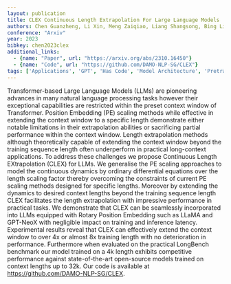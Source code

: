 ```yaml
---
layout: publication
title: CLEX Continuous Length Extrapolation For Large Language Models
authors: Chen Guanzheng, Li Xin, Meng Zaiqiao, Liang Shangsong, Bing Lidong
conference: "Arxiv"
year: 2023
bibkey: chen2023clex
additional_links:
  - {name: "Paper", url: "https://arxiv.org/abs/2310.16450"}
  - {name: "Code", url: "https://github.com/DAMO-NLP-SG/CLEX"}
tags: ['Applications', 'GPT', 'Has Code', 'Model Architecture', 'Pretraining Methods', 'Training Techniques', 'Transformer']
---
```

Transformer-based Large Language Models (LLMs) are pioneering advances in many natural language processing tasks however their exceptional capabilities are restricted within the preset context window of Transformer. Position Embedding (PE) scaling methods while effective in extending the context window to a specific length demonstrate either notable limitations in their extrapolation abilities or sacrificing partial performance within the context window. Length extrapolation methods although theoretically capable of extending the context window beyond the training sequence length often underperform in practical long-context applications. To address these challenges we propose Continuous Length EXtrapolation (CLEX) for LLMs. We generalise the PE scaling approaches to model the continuous dynamics by ordinary differential equations over the length scaling factor thereby overcoming the constraints of current PE scaling methods designed for specific lengths. Moreover by extending the dynamics to desired context lengths beyond the training sequence length CLEX facilitates the length extrapolation with impressive performance in practical tasks. We demonstrate that CLEX can be seamlessly incorporated into LLMs equipped with Rotary Position Embedding such as LLaMA and GPT-NeoX with negligible impact on training and inference latency. Experimental results reveal that CLEX can effectively extend the context window to over 4x or almost 8x training length with no deterioration in performance. Furthermore when evaluated on the practical LongBench benchmark our model trained on a 4k length exhibits competitive performance against state-of-the-art open-source models trained on context lengths up to 32k. Our code is available at https://github.com/DAMO-NLP-SG/CLEX.
